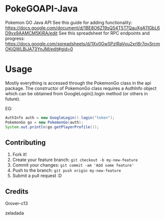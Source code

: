
# PokeGOAPI-Java
Pokemon GO Java API
See this guide for adding functionality: https://docs.google.com/document/d/1BE8O6Z19sQ54T5T7QauXgA11GbL6D9vx9AAMCM5KlRA/edit
See this spreadsheet for RPC endpoints and progress: https://docs.google.com/spreadsheets/d/1Xv0Gw5PzIRaVou2xrl6r7qySrcmOKjQWLBjJA73YnJM/edit#gid=0

# Usage
Mostly everything is accessed through the PokemonGo class in the api package.
The constructor of PokemonGo class requires a AuthInfo object which can be obtained from GoogleLogin().login method (or others in future).

EG:
```java
AuthInfo auth = new GoogleLogin().login("token");           
PokemonGo go = new PokemonGo(auth);
System.out.println(go.getPlayerProfile());
```

## Contributing
1. Fork it!
2. Create your feature branch: `git checkout -b my-new-feature`
3. Commit your changes: `git commit -am 'Add some feature'`
4. Push to the branch: `git push origin my-new-feature`
5. Submit a pull request :D

## Credits
Grover-c13

zeladada
